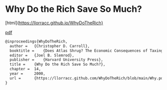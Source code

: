 # Why Do the Rich Save So Much?

[html](https://llorracc.github.io/WhyDoTheRich}

[pdf](https://github.com/llorracc/WhyDoTheRich/blob/main/Why.pdf)

``` latex
@inproceedings{WhyDoTheRich,
  author =	 {Christopher D. Carroll},
  booktitle =	 {Does Atlas Shrug? The Economic Consequences of Taxing the Rich},
  editor =	 {Joel B. Slemrod},
  publisher =	 {Harvard University Press},
  title =	 {Why Do the Rich Save So Much?},
  chapter =	 14,
  year =	 2000,
  url =		 {https://llorracc.github.com/WhyDoTheRich/blob/main/Why.pdf},
}
```

